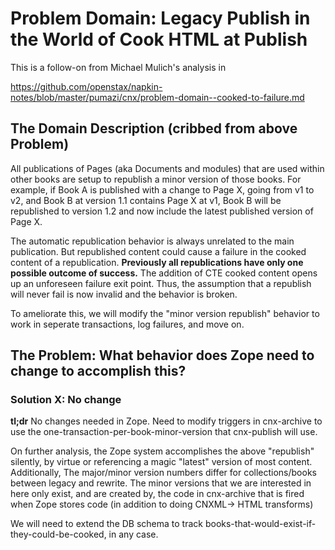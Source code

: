 # Problem Domain: Legacy Publish in the World of Cook HTML at Publish

This is a follow-on from Michael Mulich's analysis in 

https://github.com/openstax/napkin-notes/blob/master/pumazi/cnx/problem-domain--cooked-to-failure.md

## The Domain Description (cribbed from above Problem)

All publications of Pages (aka Documents and modules) that are used within
other books are setup to republish a minor version of those books. For example,
if Book A is published with a change to Page X, going from  v1 to v2, and Book
B at version 1.1 contains Page X at v1, Book B will be republished to version
1.2 and now include the latest published version of Page X.

The automatic republication behavior is always unrelated to the main
publication. But republished content could cause a failure in the cooked
content of a republication. **Previously all republications have only one
possible outcome of success.** The addition of CTE cooked content opens up an
unforeseen failure exit point. Thus, the assumption that a republish will never
fail is now invalid and the behavior is broken.

To ameliorate this, we will modify the "minor version republish" behavior
to work in seperate transactions, log failures, and move on.

## The Problem: What behavior does Zope need to change to accomplish this?

### Solution X: No change

**tl;dr**  No changes needed in Zope. Need to modify triggers in cnx-archive to
use the one-transaction-per-book-minor-version that cnx-publish will use.

On further analysis, the Zope system accomplishes the above "republish" silently,
by virtue or referencing a magic "latest" version of most content. Additionally,
The major/minor version numbers differ for collections/books between legacy and
rewrite. The minor versions that we are interested in here only exist, and are
created by, the code in cnx-archive that is fired when Zope stores code (in addition
to doing CNXML-> HTML transforms) 

We will need to extend the DB schema to track
books-that-would-exist-if-they-could-be-cooked, in any case.
